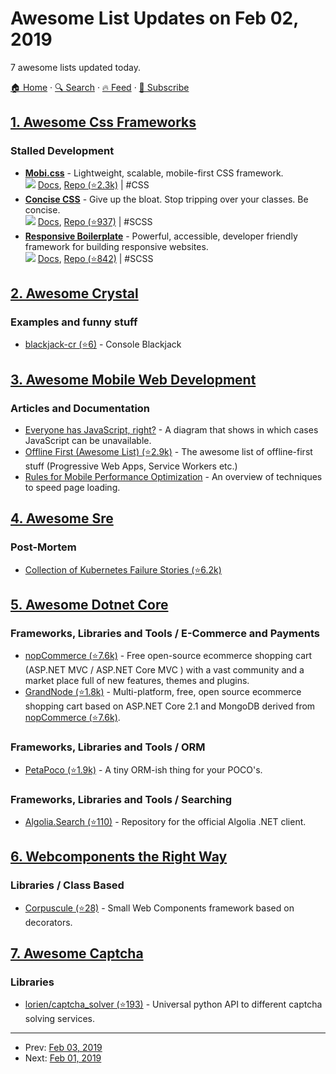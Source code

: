 # Awesome List Updates on Feb 02, 2019

7 awesome lists updated today.

[🏠 Home](/README.md) · [🔍 Search](https://test.trackawesomelist.com/search/) · [🔥 Feed](https://test.trackawesomelist.com/feed.xml) · [📮 Subscribe](https://trackawesomelist.us17.list-manage.com/subscribe?u=d2f0117aa829c83a63ec63c2f&id=36a103854c)



## [1. Awesome Css Frameworks](/content/troxler/awesome-css-frameworks/README.md)

### Stalled Development

*   [**Mobi.css**](https://getmobicss.com) - Lightweight, scalable, mobile-first CSS framework.\
    ![](https://img.shields.io/github/stars/mobi-css/mobi.css.svg?style=social\&label=Star)
    [Docs](https://getmobicss.com/docs/introduction.html),
    [Repo (⭐2.3k)](https://github.com/mobi-css/mobi.css)
    \| #CSS
*   [**Concise CSS**](https://concisecss.com) - Give up the bloat. Stop tripping over your classes. Be concise.\
    ![](https://img.shields.io/github/stars/ConciseCSS/concise.css.svg?style=social\&label=Star)
    [Docs](https://concisecss.com/documentation/),
    [Repo (⭐937)](https://github.com/ConciseCSS/concise.css)
    \| #SCSS
*   [**Responsive Boilerplate**](https://responsivebp.com) - Powerful, accessible, developer friendly framework for building responsive websites.\
    ![](https://img.shields.io/github/stars/responsivebp/responsive.svg?style=social\&label=Star)
    [Docs](https://responsivebp.com/getting-started/),
    [Repo (⭐842)](https://github.com/responsivebp/responsive)
    \| #SCSS

## [2. Awesome Crystal](/content/veelenga/awesome-crystal/README.md)

### Examples and funny stuff

*   [blackjack-cr (⭐6)](https://github.com/gdonald/blackjack-cr) - Console Blackjack

## [3. Awesome Mobile Web Development](/content/myshov/awesome-mobile-web-development/README.md)

### Articles and Documentation

*   [Everyone has JavaScript, right?](https://kryogenix.org/code/browser/everyonehasjs.html) - A diagram that shows in which cases JavaScript can be unavailable.
*   [Offline First (Awesome List) (⭐2.9k)](https://github.com/pazguille/offline-first) - The awesome list of offline-first stuff (Progressive Web Apps, Service Workers etc.)
*   [Rules for Mobile Performance Optimization](https://queue.acm.org/detail.cfm?id=2510122) - An overview of techniques to speed page loading.

## [4. Awesome Sre](/content/dastergon/awesome-sre/README.md)

### Post-Mortem

*   [Collection of Kubernetes Failure Stories (⭐6.2k)](https://github.com/hjacobs/kubernetes-failure-stories)

## [5. Awesome Dotnet Core](/content/thangchung/awesome-dotnet-core/README.md)

### Frameworks, Libraries and Tools / E-Commerce and Payments

*   [nopCommerce (⭐7.6k)](https://github.com/nopSolutions/nopCommerce) - Free open-source ecommerce shopping cart (ASP.NET MVC / ASP.NET Core MVC ) with a vast community and a market place full of new features, themes and plugins.
*   [GrandNode (⭐1.8k)](https://github.com/grandnode/grandnode) - Multi-platform, free, open source ecommerce shopping cart based on ASP.NET Core 2.1 and MongoDB derived from [nopCommerce (⭐7.6k)](https://github.com/nopSolutions/nopCommerce).

### Frameworks, Libraries and Tools / ORM

*   [PetaPoco (⭐1.9k)](https://github.com/CollaboratingPlatypus/PetaPoco) - A tiny ORM-ish thing for your POCO's.

### Frameworks, Libraries and Tools / Searching

*   [Algolia.Search (⭐110)](https://github.com/algolia/algoliasearch-client-csharp) - Repository for the official Algolia .NET client.

## [6. Webcomponents the Right Way](/content/mateusortiz/webcomponents-the-right-way/README.md)

### Libraries / Class Based

*   [Corpuscule (⭐28)](https://github.com/corpusculejs/corpuscule) - Small Web Components framework based on decorators.

## [7. Awesome Captcha](/content/ZYSzys/awesome-captcha/README.md)

### Libraries

*   [lorien/captcha\_solver (⭐193)](https://github.com/lorien/captcha_solver) - Universal python API to different captcha solving services.

---

- Prev: [Feb 03, 2019](/content/2019/02/03/README.md)
- Next: [Feb 01, 2019](/content/2019/02/01/README.md)